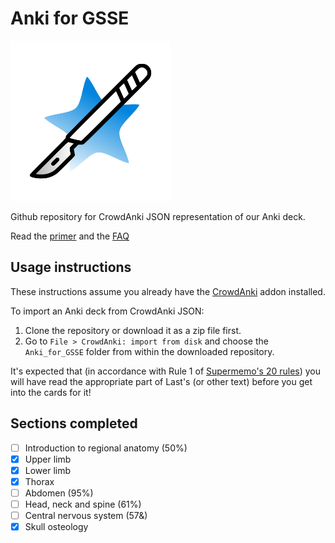 # Anki for GSSE

<img src="./anki-gsse.png" width="256"/>

Github repository for CrowdAnki JSON representation of our Anki deck.

Read the [primer](./primer.md) and the [FAQ](./faq.md)

## Usage instructions
These instructions assume you already have the [CrowdAnki](https://ankiweb.net/shared/info/1788670778) addon installed.

To import an Anki deck from CrowdAnki JSON:

1. Clone the repository or download it as a zip file first.
2. Go to `File > CrowdAnki: import from disk` and choose the `Anki_for_GSSE` folder from within the downloaded repository.

It's expected that (in accordance with Rule 1 of [Supermemo's 20 rules](http://www.supermemo.com/articles/20rules.htm)) you will have read the appropriate part of Last's (or other text) before you get into the cards for it!

## Sections completed

- [ ] Introduction to regional anatomy (50%)
- [X] Upper limb
- [X] Lower limb
- [X] Thorax
- [ ] Abdomen (95%)
- [ ] Head, neck and spine (61%)
- [ ] Central nervous system (57&)
- [X] Skull osteology
